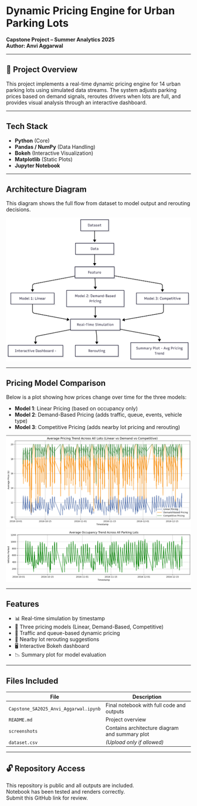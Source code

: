 # Dynamic Pricing Engine for Urban Parking Lots

**Capstone Project – Summer Analytics 2025**  
**Author: Anvi Aggarwal**

---

## 📌 Project Overview

This project implements a real-time dynamic pricing engine for 14 urban parking lots using simulated data streams. The system adjusts parking prices based on demand signals, reroutes drivers when lots are full, and provides visual analysis through an interactive dashboard.

---

## Tech Stack

- **Python** (Core)
- **Pandas / NumPy** (Data Handling)
- **Bokeh** (Interactive Visualization)
- **Matplotlib** (Static Plots)
- **Jupyter Notebook**

---

## Architecture Diagram

This diagram shows the full flow from dataset to model output and rerouting decisions.

![Architecture Diagram](screenshots/architecture_diagram.png)

---

## Pricing Model Comparison

Below is a plot showing how prices change over time for the three models:

- **Model 1**: Linear Pricing (based on occupancy only)  
- **Model 2**: Demand-Based Pricing (adds traffic, queue, events, vehicle type)  
- **Model 3**: Competitive Pricing (adds nearby lot pricing and rerouting)

![Summary Plot](screenshots/summary_plot_1.png)
![Summary Plot](screenshots/summary_plot_2.png)

---

## Features

- 📊 Real-time simulation by timestamp
- 🧠 Three pricing models (Linear, Demand-Based, Competitive)
- 🚦 Traffic and queue-based dynamic pricing
- 📍 Nearby lot rerouting suggestions
- 🖥️ Interactive Bokeh dashboard
- 📉 Summary plot for model evaluation

---

##  Files Included

| File | Description |
|------|-------------|
| `Capstone_SA2025_Anvi_Aggarwal.ipynb` | Final notebook with full code and outputs |
| `README.md` | Project overview |
| `screenshots` | Contains architecture diagram and summary plot |
| `dataset.csv` | *(Upload only if allowed)* |

---

## 🔓 Repository Access

This repository is public and all outputs are included.  
Notebook has been tested and renders correctly.  
Submit this GitHub link for review.

